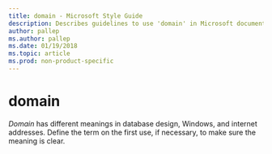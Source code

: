 ```yaml
---
title: domain - Microsoft Style Guide
description: Describes guidelines to use 'domain' in Microsoft documents and provides alternate examples.
author: pallep
ms.author: pallep
ms.date: 01/19/2018
ms.topic: article
ms.prod: non-product-specific
---
```


# domain

*Domain*
has different meanings in database design, Windows, and
internet addresses. Define the term on the first use, if necessary, to
make sure the meaning is clear. 
